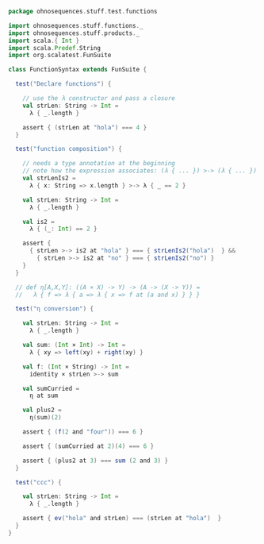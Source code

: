 
```scala
package ohnosequences.stuff.test.functions

import ohnosequences.stuff.functions._
import ohnosequences.stuff.products._
import scala.{ Int }
import scala.Predef.String
import org.scalatest.FunSuite

class FunctionSyntax extends FunSuite {

  test("Declare functions") {

    // use the λ constructor and pass a closure
    val strLen: String -> Int =
      λ { _.length }

    assert { (strLen at "hola") === 4 }
  }

  test("function composition") {

    // needs a type annotation at the beginning
    // note how the expression associates: (λ { ... }) >-> (λ { ... })
    val strLenIs2 =
      λ { x: String => x.length } >-> λ { _ == 2 }

    val strLen: String -> Int =
      λ { _.length }

    val is2 =
      λ { (_: Int) == 2 }

    assert {
      { strLen >-> is2 at "hola" } === { strLenIs2("hola")  } &&
        { strLen >-> is2 at "no" } === { strLenIs2("no") }
    }
  }

  // def η[A,X,Y]: ((A × X) -> Y) -> (A -> (X -> Y)) =
  //   λ { f => λ { a => λ { x => f at (a and x) } } }

  test("η conversion") {

    val strLen: String -> Int =
      λ { _.length }

    val sum: (Int × Int) -> Int =
      λ { xy => left(xy) + right(xy) }

    val f: (Int × String) -> Int =
      identity × strLen >-> sum

    val sumCurried =
      η at sum

    val plus2 =
      η(sum)(2)

    assert { (f(2 and "four")) === 6 }

    assert { (sumCurried at 2)(4) === 6 }

    assert { (plus2 at 3) === sum (2 and 3) }
  }

  test("ccc") {

    val strLen: String -> Int =
      λ { _.length }

    assert { ev("hola" and strLen) === (strLen at "hola")  }
  }
}

```




[test/scala/tuples/stdComparison.scala]: ../tuples/stdComparison.scala.md
[test/scala/tuples/syntax.scala]: ../tuples/syntax.scala.md
[test/scala/functors/functorExamples.scala]: ../functors/functorExamples.scala.md
[test/scala/sums.scala]: ../sums.scala.md
[test/scala/ScalaCategory.scala]: ../ScalaCategory.scala.md
[test/scala/functions/syntax.scala]: syntax.scala.md
[test/scala/categories.scala]: ../categories.scala.md
[main/scala/stuff/products.scala]: ../../../main/scala/stuff/products.scala.md
[main/scala/stuff/Scala.scala]: ../../../main/scala/stuff/Scala.scala.md
[main/scala/stuff/package.scala]: ../../../main/scala/stuff/package.scala.md
[main/scala/stuff/sums.scala]: ../../../main/scala/stuff/sums.scala.md
[main/scala/stuff/boolean.scala]: ../../../main/scala/stuff/boolean.scala.md
[main/scala/stuff/functors.scala]: ../../../main/scala/stuff/functors.scala.md
[main/scala/stuff/naturalTransformations.scala]: ../../../main/scala/stuff/naturalTransformations.scala.md
[main/scala/stuff/categories.scala]: ../../../main/scala/stuff/categories.scala.md
[main/scala/stuff/functions.scala]: ../../../main/scala/stuff/functions.scala.md